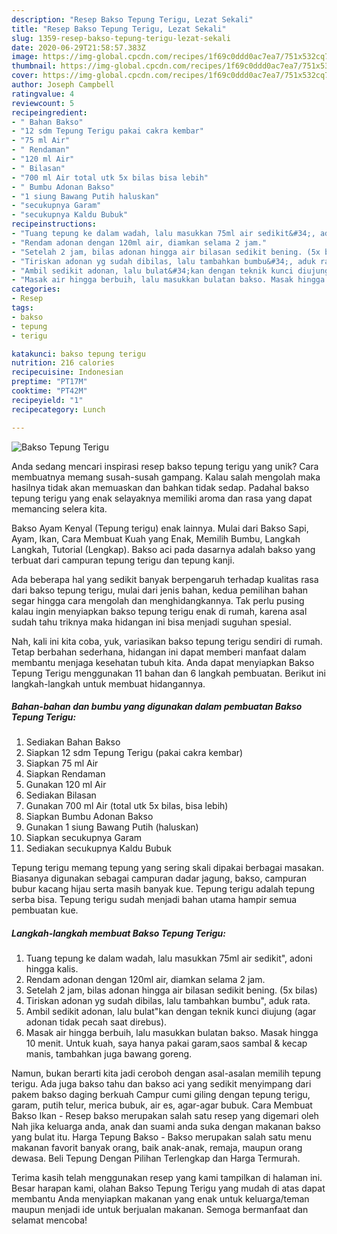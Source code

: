 ```yaml
---
description: "Resep Bakso Tepung Terigu, Lezat Sekali"
title: "Resep Bakso Tepung Terigu, Lezat Sekali"
slug: 1359-resep-bakso-tepung-terigu-lezat-sekali
date: 2020-06-29T21:58:57.383Z
image: https://img-global.cpcdn.com/recipes/1f69c0ddd0ac7ea7/751x532cq70/bakso-tepung-terigu-foto-resep-utama.jpg
thumbnail: https://img-global.cpcdn.com/recipes/1f69c0ddd0ac7ea7/751x532cq70/bakso-tepung-terigu-foto-resep-utama.jpg
cover: https://img-global.cpcdn.com/recipes/1f69c0ddd0ac7ea7/751x532cq70/bakso-tepung-terigu-foto-resep-utama.jpg
author: Joseph Campbell
ratingvalue: 4
reviewcount: 5
recipeingredient:
- " Bahan Bakso"
- "12 sdm Tepung Terigu pakai cakra kembar"
- "75 ml Air"
- " Rendaman"
- "120 ml Air"
- " Bilasan"
- "700 ml Air total utk 5x bilas bisa lebih"
- " Bumbu Adonan Bakso"
- "1 siung Bawang Putih haluskan"
- "secukupnya Garam"
- "secukupnya Kaldu Bubuk"
recipeinstructions:
- "Tuang tepung ke dalam wadah, lalu masukkan 75ml air sedikit&#34;, adoni hingga kalis."
- "Rendam adonan dengan 120ml air, diamkan selama 2 jam."
- "Setelah 2 jam, bilas adonan hingga air bilasan sedikit bening. (5x bilas)"
- "Tiriskan adonan yg sudah dibilas, lalu tambahkan bumbu&#34;, aduk rata."
- "Ambil sedikit adonan, lalu bulat&#34;kan dengan teknik kunci diujung (agar adonan tidak pecah saat direbus)."
- "Masak air hingga berbuih, lalu masukkan bulatan bakso. Masak hingga 10 menit. Untuk kuah, saya hanya pakai garam,saos sambal &amp; kecap manis, tambahkan juga bawang goreng."
categories:
- Resep
tags:
- bakso
- tepung
- terigu

katakunci: bakso tepung terigu 
nutrition: 216 calories
recipecuisine: Indonesian
preptime: "PT17M"
cooktime: "PT42M"
recipeyield: "1"
recipecategory: Lunch

---
```



![Bakso Tepung Terigu](https://img-global.cpcdn.com/recipes/1f69c0ddd0ac7ea7/751x532cq70/bakso-tepung-terigu-foto-resep-utama.jpg)

Anda sedang mencari inspirasi resep bakso tepung terigu yang unik? Cara membuatnya memang susah-susah gampang. Kalau salah mengolah maka hasilnya tidak akan memuaskan dan bahkan tidak sedap. Padahal bakso tepung terigu yang enak selayaknya memiliki aroma dan rasa yang dapat memancing selera kita.

Bakso Ayam Kenyal (Tepung terigu) enak lainnya. Mulai dari Bakso Sapi, Ayam, Ikan, Cara Membuat Kuah yang Enak, Memilih Bumbu, Langkah Langkah, Tutorial (Lengkap). Bakso aci pada dasarnya adalah bakso yang terbuat dari campuran tepung terigu dan tepung kanji.

Ada beberapa hal yang sedikit banyak berpengaruh terhadap kualitas rasa dari bakso tepung terigu, mulai dari jenis bahan, kedua pemilihan bahan segar hingga cara mengolah dan menghidangkannya. Tak perlu pusing kalau ingin menyiapkan bakso tepung terigu enak di rumah, karena asal sudah tahu triknya maka hidangan ini bisa menjadi suguhan spesial.


Nah, kali ini kita coba, yuk, variasikan bakso tepung terigu sendiri di rumah. Tetap berbahan sederhana, hidangan ini dapat memberi manfaat dalam membantu menjaga kesehatan tubuh kita. Anda dapat menyiapkan Bakso Tepung Terigu menggunakan 11 bahan dan 6 langkah pembuatan. Berikut ini langkah-langkah untuk membuat hidangannya.

<!--inarticleads1-->

##### Bahan-bahan dan bumbu yang digunakan dalam pembuatan Bakso Tepung Terigu:

1. Sediakan  Bahan Bakso
1. Siapkan 12 sdm Tepung Terigu (pakai cakra kembar)
1. Siapkan 75 ml Air
1. Siapkan  Rendaman
1. Gunakan 120 ml Air
1. Sediakan  Bilasan
1. Gunakan 700 ml Air (total utk 5x bilas, bisa lebih)
1. Siapkan  Bumbu Adonan Bakso
1. Gunakan 1 siung Bawang Putih (haluskan)
1. Siapkan secukupnya Garam
1. Sediakan secukupnya Kaldu Bubuk


Tepung terigu memang tepung yang sering skali dipakai berbagai masakan. Biasanya digunakan sebagai campuran dadar jagung, bakso, campuran bubur kacang hijau serta masih banyak kue. Tepung terigu adalah tepung serba bisa. Tepung terigu sudah menjadi bahan utama hampir semua pembuatan kue. 

<!--inarticleads2-->

##### Langkah-langkah membuat Bakso Tepung Terigu:

1. Tuang tepung ke dalam wadah, lalu masukkan 75ml air sedikit&#34;, adoni hingga kalis.
1. Rendam adonan dengan 120ml air, diamkan selama 2 jam.
1. Setelah 2 jam, bilas adonan hingga air bilasan sedikit bening. (5x bilas)
1. Tiriskan adonan yg sudah dibilas, lalu tambahkan bumbu&#34;, aduk rata.
1. Ambil sedikit adonan, lalu bulat&#34;kan dengan teknik kunci diujung (agar adonan tidak pecah saat direbus).
1. Masak air hingga berbuih, lalu masukkan bulatan bakso. Masak hingga 10 menit. Untuk kuah, saya hanya pakai garam,saos sambal &amp; kecap manis, tambahkan juga bawang goreng.


Namun, bukan berarti kita jadi ceroboh dengan asal-asalan memilih tepung terigu. Ada juga bakso tahu dan bakso aci yang sedikit menyimpang dari pakem bakso daging berkuah Campur cumi giling dengan tepung terigu, garam, putih telur, merica bubuk, air es, agar-agar bubuk. Cara Membuat Bakso Ikan - Resep bakso merupakan salah satu resep yang digemari oleh Nah jika keluarga anda, anak dan suami anda suka dengan makanan bakso yang bulat itu. Harga Tepung Bakso - Bakso merupakan salah satu menu makanan favorit banyak orang, baik anak-anak, remaja, maupun orang dewasa. Beli Tepung Dengan Pilihan Terlengkap dan Harga Termurah. 

Terima kasih telah menggunakan resep yang kami tampilkan di halaman ini. Besar harapan kami, olahan Bakso Tepung Terigu yang mudah di atas dapat membantu Anda menyiapkan makanan yang enak untuk keluarga/teman maupun menjadi ide untuk berjualan makanan. Semoga bermanfaat dan selamat mencoba!
